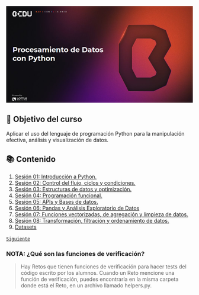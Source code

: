 <div align="center">
    <img src="Sesion-01/Imagenes/Bedu.png" alt="Sesion_01">
</div>


## 🎯 Objetivo del curso

Aplicar el uso del lenguaje de programación Python para la manipulación efectiva, análisis y visualización de datos.

## 📚 Contenido

1. [Sesión 01: Introducción a Python.](Sesion-01/Readme.md)
1. [Sesión 02: Control del flujo, ciclos y condiciones.](Sesion-02/Readme.md)
1. [Sesión 03: Estructuras de datos y optimización.](Sesion-03/Readme.md)
1. [Sesión 04: Programación funcional.](Sesion-04/Readme.md)
1. [Sesión 05: APIs y Bases de datos.](Sesion-05/Readme.md)
1. [Sesión 06: Pandas y Análisis Exploratorio de Datos](Sesion-06/Readme.md)
1. [Sesión 07: Funciones vectorizadas, de agregación y limpieza de datos.](Sesion-07/Readme.md)
1. [Sesión 08: Transformación, filtración y ordenamiento de datos.](Sesion-08/Readme.md)
1. [Datasets](Datasets/Readme.md)

[`Siguiente`](Sesion-01/Readme.md)

### NOTA: ¿Qué son las funciones de verificación?

> Hay Retos que tienen funciones de verificación para hacer tests del código escrito por los alumnos. Cuando un Reto mencione una función de verificación, puedes encontrarla en la misma carpeta donde está el Reto, en un archivo llamado helpers.py.